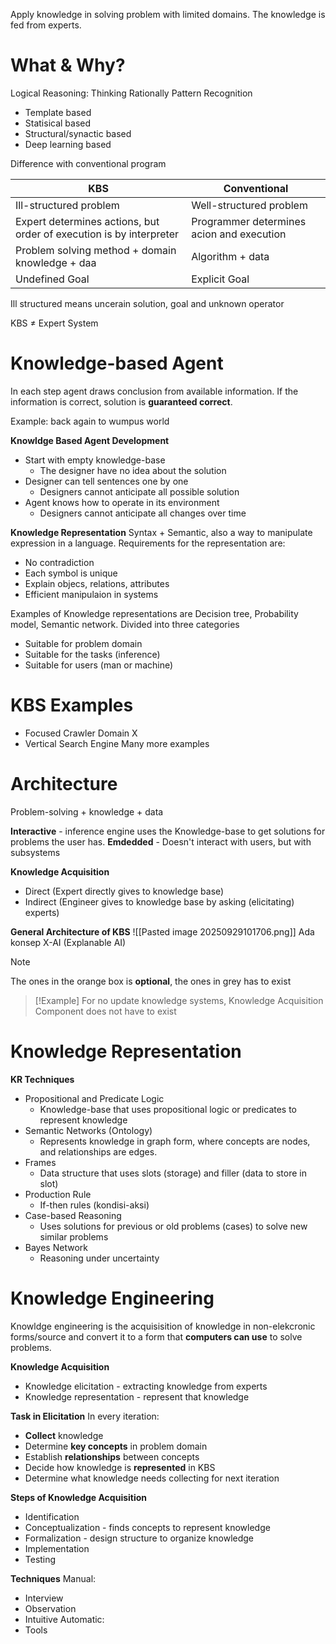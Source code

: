 Apply knowledge in solving problem with limited domains. The knowledge is fed from experts. 

# What & Why?
Logical Reasoning: Thinking Rationally
Pattern Recognition
- Template based
- Statisical based
- Structural/synactic based
- Deep learning based

Difference with conventional program

| KBS                                                                  | Conventional                              |
| -------------------------------------------------------------------- | ----------------------------------------- |
| Ill-structured problem                                               | Well-structured problem                   |
| Expert determines actions,  but order of execution is by interpreter | Programmer determines acion and execution |
| Problem solving method + domain knowledge + daa                      | Algorithm + data                          |
| Undefined Goal                                                       | Explicit Goal                             |
Ill structured means uncerain solution, goal and unknown operator

KBS $\neq$ Expert System

# Knowledge-based Agent
In each step agent draws conclusion from available information. If the information is correct, solution is **guaranteed correct**.

Example: back again to wumpus world

**Knowldge Based Agent Development**
- Start with empty knowledge-base
	- The designer have no idea about the solution
- Designer can tell sentences one by one
	- Designers cannot anticipate all possible solution
- Agent knows how to operate in its environment
	- Designers cannot anticipate all changes over time

**Knowledge Representation**
Syntax + Semantic, also a way to manipulate expression in a language.
Requirements for the representation are:
- No contradiction
- Each symbol is unique
- Explain objecs, relations, attributes
- Efficient manipulaion in systems

Examples of Knowledge representations are Decision tree, Probability model, Semantic network. Divided into three categories
- Suitable for problem domain
- Suitable for the tasks (inference)
- Suitable for users (man or machine)
# KBS Examples
- Focused Crawler Domain X
- Vertical Search Engine
Many more examples

# Architecture
Problem-solving + knowledge + data

**Interactive** - inference engine uses the Knowledge-base to get solutions for problems the user has.
**Emdedded** - Doesn't interact with users, but with subsystems


**Knowledge Acquisition**
- Direct (Expert directly gives to knowledge base)
- Indirect (Engineer gives to knowledge base by asking (elicitating) experts)

**General Architecture of KBS**
![[Pasted image 20250929101706.png]]
Ada konsep X-AI (Explanable AI)
> [!note]
> The ones in the orange box is **optional**, the ones in grey has to exist
 
>[!Example]
>For no update knowledge systems, Knowledge Acquisition Component does not have to exist
# Knowledge Representation
**KR Techniques**
- Propositional and Predicate Logic
	- Knowledge-base that uses propositional logic or predicates to represent knowledge
- Semantic Networks (Ontology)
	- Represents knowledge in graph form, where concepts are nodes, and relationships are edges.
- Frames
	- Data structure that uses slots (storage) and filler (data to store in slot)
- Production Rule
	- If-then rules (kondisi-aksi)
- Case-based Reasoning
	- Uses solutions for previous or old problems (cases) to solve new similar problems
- Bayes Network
	- Reasoning under uncertainty
# Knowledge Engineering
Knowldge engineering is the acquisisition of knowledge in non-elekcronic forms/source and convert it to a form that **computers can use** to solve problems.

**Knowledge Acquisition**
- Knowledge elicitation - extracting knowledge from experts
- Knowledge representation - represent that knowledge

**Task in Elicitation**
In every iteration:
- **Collect** knowledge
- Determine **key concepts** in problem domain
- Establish **relationships** between concepts
- Decide how knowledge is **represented** in KBS
- Determine what knowledge needs collecting for next iteration

**Steps of Knowledge Acquisition**
- Identification
- Conceptualization - finds concepts to represent knowledge
- Formalization - design structure to organize knowledge
- Implementation
- Testing

**Techniques**
Manual:
- Interview
- Observation
- Intuitive
Automatic:
- Tools